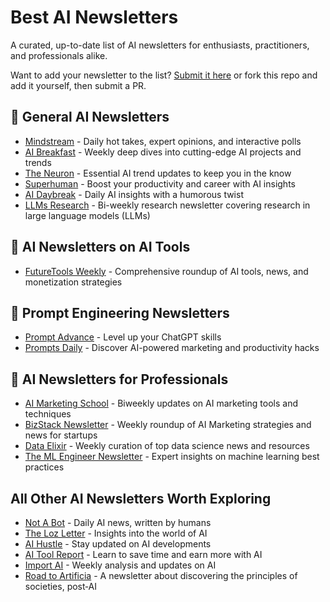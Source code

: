 # Best AI Newsletters

A curated, up-to-date list of AI newsletters for enthusiasts, practitioners, and professionals alike.

Want to add your newsletter to the list? [Submit it here](https://forms.gle/HXQ5zEvvmmCWQhUR6) or fork this repo and add it yourself, then submit a PR.

## 🌟 General AI Newsletters

- [Mindstream](https://mindstream.news?utm_source=newsletter.bizstack.tech) - Daily hot takes, expert opinions, and interactive polls
- [AI Breakfast](https://aibreakfast.beehiiv.com/?utm_source=newsletter.bizstack.tech) - Weekly deep dives into cutting-edge AI projects and trends
- [The Neuron](https://www.theneurondaily.com/subscribe?utm_source=newsletter.bizstack.tech) - Essential AI trend updates to keep you in the know
- [Superhuman](https://www.superhuman.ai/subscribe?utm_source=newsletter.bizstack.tech) - Boost your productivity and career with AI insights
- [AI Daybreak](https://www.aidaybreak.com/subscribe?utm_source=newsletter.bizstack.tech) - Daily AI insights with a humorous twist
- [LLMs Research](https://www.llmsresearch.com/subscribe) - Bi-weekly research newsletter covering research in large language models (LLMs)

## 🧰 AI Newsletters on AI Tools
- [FutureTools Weekly](https://futuretools.beehiiv.com/subscribe?utm_source=newsletter.bizstack.tech) - Comprehensive roundup of AI tools, news, and monetization strategies

## 🎯 Prompt Engineering Newsletters

- [Prompt Advance](https://promptadvance.club/) - Level up your ChatGPT skills
- [Prompts Daily](https://www.neatprompts.com/subscribe?utm_source=newsletter.bizstack.tech) - Discover AI-powered marketing and productivity hacks

## 🚀 AI Newsletters for Professionals

- [AI Marketing School](https://aimarketingschool.beehiiv.com/?utm_source=newsletter.bizstack.tech) - Biweekly updates on AI marketing tools and techniques
- [BizStack Newsletter](https://newsletter.bizstack.tech/subscribe) - Weekly roundup of AI Marketing strategies and news for startups
- [Data Elixir](https://dataelixir.com/?utm_source=newsletter.bizstack.tech) - Weekly curation of top data science news and resources
- [The ML Engineer Newsletter](https://ethical.institute/mle.html?utm_source=newsletter.bizstack.tech) - Expert insights on machine learning best practices

## All Other AI Newsletters Worth Exploring

- [Not A Bot](https://www.notabot.tech/?utm_source=newsletter.bizstack.tech) - Daily AI news, written by humans
- [The Loz Letter](https://www.loz.ai/subscribe?utm_source=newsletter.bizstack.tech) - Insights into the world of AI
- [AI Hustle](https://aihustle.beehiiv.com/?utm_source=newsletter.bizstack.tech) - Stay updated on AI developments
- [AI Tool Report](https://aitoolreport.beehiiv.com/subscribe?utm_source=newsletter.bizstack.tech) - Learn to save time and earn more with AI
- [Import AI](https://importai.substack.com/?utm_source=newsletter.bizstack.tech) - Weekly analysis and updates on AI
- [Road to Artificia](https://roadtoartificia.com/?utm_source=newsletter.bizstack.tech) - A newsletter about discovering the principles of societies, post‑AI
